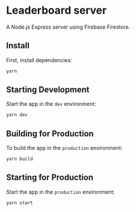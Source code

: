 # Leaderboard server

A Node.js Express server using Firebase Firestore.

## Install

First, install dependencies:

```bash
yarn
```

## Starting Development

Start the app in the `dev` environment:

```bash
yarn dev
```

## Building for Production

To build the app in the `production` environment:

```bash
yarn build
```

## Starting for Production

Start the app in the `production` environment:

```bash
yarn start
```
